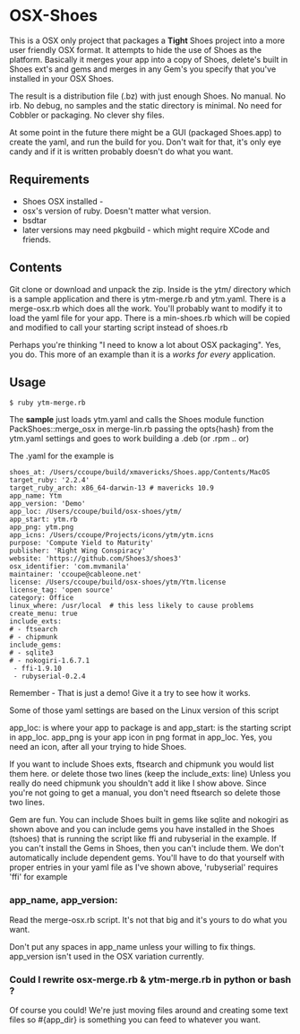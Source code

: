 # OSX-Shoes 

This is a OSX only project that packages a **Tight** Shoes project into a more 
user friendly OSX format. It attempts to hide the use of Shoes as
the platform. Basically it merges your app into a copy of Shoes, delete's
built in Shoes ext's and gems and merges in any Gem's you specify that you've
installed in your OSX Shoes.

The result is a distribution file (.bz)  with just enough Shoes. No manual. No irb. No debug, no
samples and the static directory is minimal. No need for Cobbler or packaging. 
No clever shy files. 

At some point in the future there might be a GUI (packaged Shoes.app) to create the yaml,
and run the build for you. Don't wait for that, it's only eye candy and if it is written
probably doesn't do what you want. 

## Requirements 

* Shoes OSX installed - 
* osx's version of ruby. Doesn't matter what version.
* bsdtar 
* later versions may need pkgbuild - which might require XCode and friends.


## Contents 

Git clone or download and unpack the zip.
Inside is the ytm/ directory which is a sample application and there is ytm-merge.rb 
and ytm.yaml. There is a merge-osx.rb which does all the work. You'll probably
want to modify it to load the yaml file for your app. 
There is a min-shoes.rb which will be copied and modified to call your starting script
instead of shoes.rb

Perhaps you're thinking "I need to know a lot about OSX packaging". Yes, you do.
This more of an example than it is a _works for every_ application.  

## Usage 

`$ ruby ytm-merge.rb`


The **sample** just loads ytm.yaml and calls the Shoes module function
PackShoes::merge_osx in merge-lin.rb passing the opts{hash} from the ytm.yaml settings and goes
to work building a .deb (or .rpm .. or) 

The .yaml for the example is 

```
shoes_at: /Users/ccoupe/build/xmavericks/Shoes.app/Contents/MacOS
target_ruby: '2.2.4'
target_ruby_arch: x86_64-darwin-13 # mavericks 10.9
app_name: Ytm
app_version: 'Demo'
app_loc: /Users/ccoupe/build/osx-shoes/ytm/
app_start: ytm.rb
app_png: ytm.png
app_icns: /Users/ccoupe/Projects/icons/ytm/ytm.icns
purpose: 'Compute Yield to Maturity'
publisher: 'Right Wing Conspiracy'
website: 'https://github.com/Shoes3/shoes3'
osx_identifier: 'com.mvmanila'
maintainer: 'ccoupe@cableone.net'
license: /Users/ccoupe/build/osx-shoes/ytm/Ytm.license
license_tag: 'open source'
category: Office
linux_where: /usr/local  # this less likely to cause problems
create_menu: true
include_exts:
# - ftsearch
# - chipmunk
include_gems:
# - sqlite3
# - nokogiri-1.6.7.1
 - ffi-1.9.10
 - rubyserial-0.2.4
```

Remember - That is just a demo!  Give it a try to see how it works. 

 Some of those yaml settings are based on the Linux version of this script
 
 app_loc: is where your app to package is and app_start: is the starting script
 in app_loc. app_png is your app icon in png format in app_loc. Yes, you need an icon,
 after all your trying to hide Shoes.

 If you want to include Shoes exts, ftsearch and chipmunk you would list them here.
 or delete those two lines (keep the include_exts: line)
 Unless you really do need chipmunk you shouldn't add it like I show above. Since you're not
 going to get a manual, you don't need ftsearch so delete those two lines.
 
 Gem are fun. You can include Shoes built in gems like sqlite and nokogiri as shown above
 and you can include gems you have installed in the Shoes (tshoes) that is running the script
 like ffi and rubyserial in the example. If you can't install the Gems in Shoes, then you can't include them.
 We don't automatically include dependent gems. You'll have to do that yourself with
 proper entries in your yaml file as I've shown above, 'rubyserial' requires 'ffi' for example
 
### app_name, app_version:

Read the merge-osx.rb script. It's not that big and it's yours to do what
you want.

Don't put any spaces in app_name unless your willing to fix things.
app_version isn't used in the OSX variation currently.


### Could I rewrite osx-merge.rb & ytm-merge.rb in python or bash ?

Of course you could! We're just moving files around and creating some text files
so #{app_dir} is something you can feed to whatever you want. 

